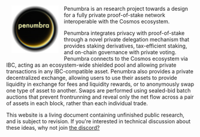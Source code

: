 
<img style="width: 25%; max-width: 11em; float: left; margin: 1em;" src="./penumbra-glow-alpha-mask.png">

Penumbra is an research project towards a design for a fully private
proof-of-stake network interoperable with the Cosmos ecosystem.

Penumbra integrates privacy with proof-of-stake through a novel private
delegation mechanism that provides staking derivatives, tax-efficient
staking, and on-chain governance with private voting. Penumbra connects to
the Cosmos ecosystem via IBC, acting as an ecosystem-wide shielded pool and
allowing private transactions in any IBC-compatible asset. Penumbra also
provides a private decentralized exchange, allowing users to use their assets
to provide liquidity in exchange for fees and liquidity rewards, or to
anonymously swap one type of asset to another. Swaps are performed using
sealed-bid batch auctions that prevent frontrunning and reveal only the net
flow across a pair of assets in each block, rather than each individual trade.

This website is a living document containing unfinished public research, and is subject to revision.  If you're interested in technical discussion about these ideas, why not join [the discord?](https://discord.gg/hKvkrqa3zC)
